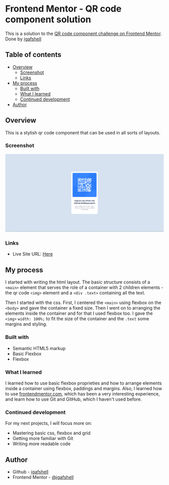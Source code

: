 # Frontend Mentor - QR code component solution

This is a solution to the [QR code component challenge on Frontend Mentor](https://www.frontendmentor.io/challenges/qr-code-component-iux_sIO_H). Done by [igafshell](https://github.com/igafshell)

## Table of contents

- [Overview](#overview)
  - [Screenshot](#screenshot)
  - [Links](#links)
- [My process](#my-process)
  - [Built with](#built-with)
  - [What I learned](#what-i-learned)
  - [Continued development](#continued-development)
- [Author](#author)

## Overview

This is a stylish qr code component that can be used in all sorts of layouts.

### Screenshot

![](./images/qrcode-screenshot.png)

### Links

- Live Site URL: [Here](https://igafshell.github.io/frontendmentor-qrcode-challenge/)

## My process

I started with writing the html layout. The basic structure consists of a `<main>` element that serves the role of a container with 2 children elements - the qr code `<img>` element and a `<div .text>` containing all the text.

Then I started with the css. First, I centered the `<main>` using flexbox on the `<body>` and gave the container a fixed size. Then I went on to arranging the elements inside the container and for that I used flexbox too. I gave the `<img>` `width: 100%;` to fit the size of the container and the `.text` some margins and styling.

### Built with

- Semantic HTML5 markup
- Basic Flexbox
- Flexbox

### What I learned

I learned how to use basic flexbox proprieties and how to arrange elements inside a container using flexbox, paddings and margins. Also, I learned how to use [frontendmentor.com](frontendmentor.com), which has been a very interesting experience, and learn how to use Git and GitHub, which I haven't used before.

### Continued development

For my next projects, I will focus more on:

- Mastering basic css, flexbox and grid
- Getting more familiar with Git
- Writing more readable code

## Author

- Github - [igafshell](https://github.com/igafshell)
- Frontend Mentor - [@igafshell](https://www.frontendmentor.io/profile/igafshell)

<!-- test -->
